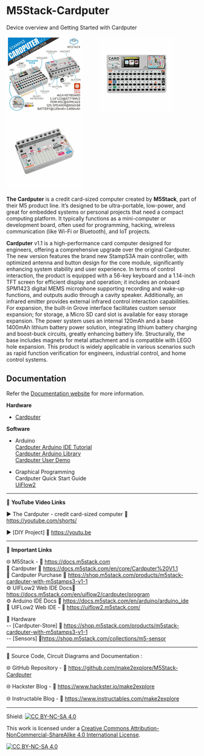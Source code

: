 # M5Stack-Cardputer
Device overview and Getting Started with Cardputer  

<img src="/Images/cardputer-1.jpg" height="200"> &nbsp; &nbsp; &nbsp; &nbsp; &nbsp; <img src="/Images/cardputer-2.jpg" height="200" > &nbsp; &nbsp; &nbsp; &nbsp; &nbsp; <img src="/Images/cardputer-3.jpg" height="200" > 
  
**The Cardputer** is a credit card-sized computer created by **M5Stack**, part of their M5 product line. It’s designed to be ultra-portable, low-power, and great for embedded systems or personal projects that need a compact computing platform. It typically functions as a mini-computer or development board, often used for programming, hacking, wireless communication (like Wi-Fi or Bluetooth), and IoT projects.
  
**Cardputer** v1.1 is a high-performance card computer designed for engineers, offering a comprehensive upgrade over the original Cardputer. The new version features the brand new StampS3A main controller, with optimized antenna and button design for the core module, significantly enhancing system stability and user experience. In terms of control interaction, the product is equipped with a 56-key keyboard and a 1.14-inch TFT screen for efficient display and operation; it includes an onboard SPM1423 digital MEMS microphone supporting recording and wake-up functions, and outputs audio through a cavity speaker. Additionally, an infrared emitter provides external infrared control interaction capabilities. For expansion, the built-in Grove interface facilitates custom sensor expansion; for storage, a Micro SD card slot is available for easy storage expansion. The power system uses an internal 120mAh and a base 1400mAh lithium battery power solution, integrating lithium battery charging and boost-buck circuits, greatly enhancing battery life. Structurally, the base includes magnets for metal attachment and is compatible with LEGO hole expansion. This product is widely applicable in various scenarios such as rapid function verification for engineers, industrial control, and home control systems.
  
  
## Documentation

Refer the [Documentation website](https://docs.m5stack.com/en/core/Cardputer%20V1.1) for more information.  

**Hardware**
- [Cardputer](https://docs.m5stack.com/en/core/Cardputer%20V1.1)  
  
**Software**
- Arduino  
    [Cardputer Arduino IDE Tutorial](https://docs.m5stack.com/en/arduino/arduino_ide)  
    [Cardputer Arduino Library](https://github.com/m5stack/M5Cardputer)  
    [Cardputer User Demo](https://github.com/m5stack/M5Cardputer-UserDemo)  

- Graphical Programming  
    Cardputer Quick Start Guide  
    [UiFlow2](https://docs.m5stack.com/en/uiflow2/cardputer/program)  
  

------------------------------------------------------------------------------------------------------

📕 **YouTube Video Links**  

▶️  The Cardputer - credit card-sized computer 🔗 https://youtube.com/shorts/  
  
▶️  [DIY Project]  🔗  https://youtu.be  

-------------------------------------------------------------------------------------------------------
📒 **Important Links**  
 
🌐 M5Stack - 🔗 https://docs.m5stack.com  
📒 Cardputer 🔗 https://docs.m5stack.com/en/core/Cardputer%20V1.1  
📙 Cardputer Purchase 🔗 https://shop.m5stack.com/products/m5stack-cardputer-with-m5stamps3-v1-1  
⚙️ UIFLow2 Web IDE Docs🔗 https://docs.m5stack.com/en/uiflow2/cardputer/program  
⚙️ Arduino IDE Docs 🔗 https://docs.m5stack.com/en/arduino/arduino_ide  
📘 UIFLow2 Web IDE - 🔗 https://uiflow2.m5stack.com/  

🧰 Hardware  
--   [Cardputer-Store]  🔗 https://shop.m5stack.com/products/m5stack-cardputer-with-m5stamps3-v1-1  
--   [Sensors]  🔗https://shop.m5stack.com/collections/m5-sensor  

------------------------------------------------------------------------------------------------------

📜 Source Code, Circuit Diagrams and Documentation : 

🌐 GitHub Repository - 🔗 https://github.com/make2explore/M5Stack-Cardputer   
  
🌐 Hackster Blog - 🔗 https://www.hackster.io/make2explore  
  
🌐 Instructable Blog - 🔗 https://www.instructables.com/make2explore  
  

------------------------------------------------------------------------------------------  

Shield: [![CC BY-NC-SA 4.0][cc-by-nc-sa-shield]][cc-by-nc-sa]

This work is licensed under a
[Creative Commons Attribution-NonCommercial-ShareAlike 4.0 International License][cc-by-nc-sa].

[![CC BY-NC-SA 4.0][cc-by-nc-sa-image]][cc-by-nc-sa]

[cc-by-nc-sa]: http://creativecommons.org/licenses/by-nc-sa/4.0/
[cc-by-nc-sa-image]: https://licensebuttons.net/l/by-nc-sa/4.0/88x31.png
[cc-by-nc-sa-shield]: https://img.shields.io/badge/License-CC%20BY--NC--SA%204.0-lightgrey.svg
